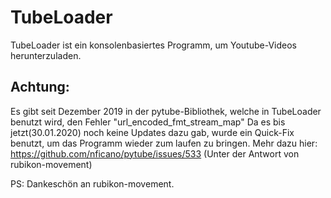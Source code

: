 # TubeLoader
TubeLoader ist ein konsolenbasiertes Programm, um Youtube-Videos herunterzuladen.
## Achtung:
Es gibt seit Dezember 2019 in der pytube-Bibliothek, welche in TubeLoader benutzt wird, den Fehler "url_encoded_fmt_stream_map"
Da es bis jetzt(30.01.2020) noch keine Updates dazu gab, wurde ein Quick-Fix benutzt, um das Programm wieder zum laufen zu bringen.
Mehr dazu hier: https://github.com/nficano/pytube/issues/533 (Unter der Antwort von rubikon-movement)

PS: Dankeschön an rubikon-movement.

